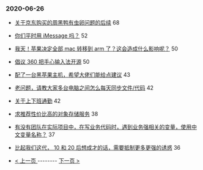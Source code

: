 ### 2020-06-26 
- [关于京东购买的周黑鸭有虫卵问题的后续](https://www.v2ex.com/t/684812) 68
- [你们平时用 iMessage 吗？](https://www.v2ex.com/t/684848) 52
- [我天！苹果决定全部 mac 转移到 arm 了？这会造成什么影响呢？](https://www.v2ex.com/t/684843) 50
- [倡议 360 把手心输入法开源](https://www.v2ex.com/t/684741) 50
- [配了一台黑苹果主机，希望大佬们能给点建议](https://www.v2ex.com/t/684825) 43
- [老问题，请教大家多台电脑之间怎么每天同步文件/代码](https://www.v2ex.com/t/684804) 42
- [关于上下班通勤](https://www.v2ex.com/t/684814) 42
- [求推荐性价比高的对象存储服务](https://www.v2ex.com/t/684798) 38
- [有没有团队在实际项目中，在写业务代码时，遇到业务强相关的变量，使用中文变量名称？](https://www.v2ex.com/t/684791) 37
- [比起我们这代， 10 和 20 后想成才的话，需要抵制更多更强的诱惑](https://www.v2ex.com/t/684854) 36 

- [ < 上一页 ](https://github.com/able8/v2ex-hot-record/blob/master/2020-06-25.md) -------- [ 下一页 > ](https://github.com/able8/v2ex-hot-record/blob/master/2020-06-27.md)
